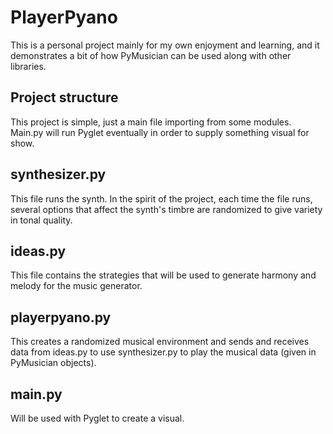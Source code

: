 # PlayerPyano
This is a personal project mainly for my own enjoyment and learning, and it demonstrates a bit of how PyMusician can be used along with other libraries.

## Project structure
This project is simple, just a main file importing from some modules.  Main.py will run Pyglet eventually in order to supply something visual for show.

## synthesizer.py
This file runs the synth.  In the spirit of the project, each time the file runs, several options that affect the synth's timbre are randomized to give variety in tonal quality.

## ideas.py
This file contains the strategies that will be used to generate harmony and melody for the music generator.

## playerpyano.py
This creates a randomized musical environment and sends and receives data from ideas.py to use synthesizer.py to play the musical data (given in PyMusician objects).

## main.py
Will be used with Pyglet to create a visual.
